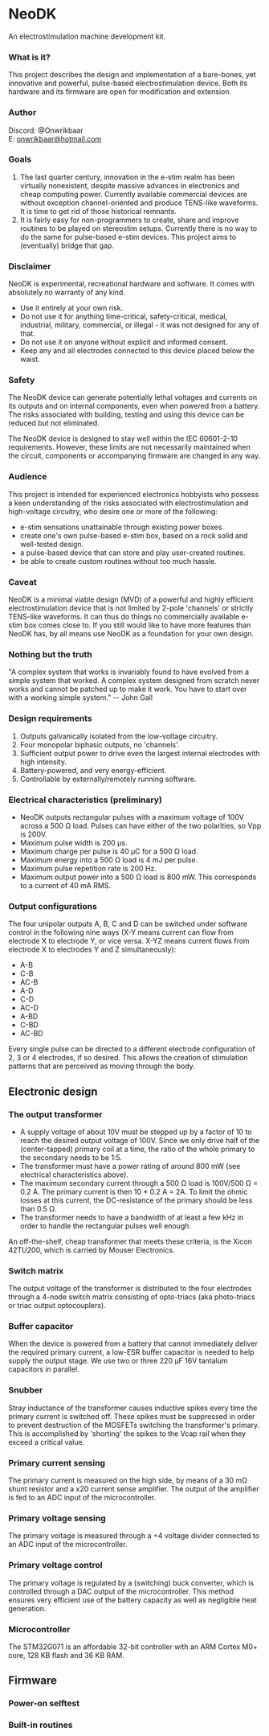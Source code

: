 # NeoDK
An electrostimulation machine development kit.

### What is it?
This project describes the design and implementation of a bare-bones, yet innovative and powerful, pulse-based electrostimulation device. Both its hardware and its firmware are open for modification and extension.

### Author
Discord: @Onwrikbaar<br/>
E: onwrikbaar@hotmail.com

### Goals
1. The last quarter century, innovation in the e-stim realm has been virtually nonexistent, despite massive advances in electronics and cheap computing power. Currently available commercial devices are without exception channel-oriented and produce TENS-like waveforms. It is time to get rid of those historical remnants.
2. It is fairly easy for non-programmers to create, share and improve routines to be played on stereostim setups. Currently there is no way to do the same for pulse-based e-stim devices. This project aims to (eventually) bridge that gap.

### Disclaimer
NeoDK is experimental, recreational hardware and software. It comes with absolutely no warranty of any kind.
- Use it entirely at your own risk.
- Do not use it for anything time-critical, safety-critical, medical, industrial, military, commercial, or illegal - it was not designed for any of that.
- Do not use it on anyone without explicit and informed consent.
- Keep any and all electrodes connected to this device placed below the waist.

### Safety
The NeoDK device can generate potentially lethal voltages and currents on its outputs and on internal components, even when powered from a battery. The risks associated with building, testing and using this device can be reduced but not eliminated.

The NeoDK device is designed to stay well within the IEC 60601-2-10 requirements. However, these limits are not necessarily maintained when the circuit, components or accompanying firmware are changed in any way.

### Audience
This project is intended for experienced electronics hobbyists who possess a keen understanding of the risks associated with electrostimulation and high-voltage circuitry, who desire one or more of the following:
- e-stim sensations unattainable through existing power boxes.
- create one's own pulse-based e-stim box, based on a rock solid and well-tested design.
- a pulse-based device that can store and play user-created routines.
- be able to create custom routines without too much hassle.

### Caveat
NeoDK is a minimal viable design (MVD) of a powerful and highly efficient electrostimulation device that is not limited by 2-pole 'channels' or strictly TENS-like waveforms. It can thus do things no commercially available e-stim box comes close to. If you still would like to have more features than NeoDK has, by all means use NeoDK as a foundation for your own design.

### Nothing but the truth
"A complex system that works is invariably found to have evolved from a simple system that worked. A complex system designed from scratch never works and cannot be patched up to make it work. You have to start over with a working simple system." -- John Gall

### Design requirements
1. Outputs galvanically isolated from the low-voltage circuitry.
2. Four monopolar biphasic outputs, no 'channels'.
3. Sufficient output power to drive even the largest internal electrodes with high intensity.
4. Battery-powered, and very energy-efficient.
5. Controllable by externally/remotely running software.

### Electrical characteristics (preliminary)
- NeoDK outputs rectangular pulses with a maximum voltage of 100V across a 500 Ω load. Pulses can have either of the two polarities, so Vpp is 200V.
- Maximum pulse width is 200 µs.
- Maximum charge per pulse is 40 µC for a 500 Ω load.
- Maximum energy into a 500 Ω load is 4 mJ per pulse.
- Maximum pulse repetition rate is 200 Hz.
- Maximum output power into a 500 Ω load is 800 mW. This corresponds to a current of 40 mA RMS.

### Output configurations
The four unipolar outputs A, B, C and D can be switched under software control in the following nine ways (X-Y means current can flow from electrode X to electrode Y, or vice versa. X-YZ means current flows from electrode X to electrodes Y and Z simultaneously):
- A-B
- C-B
- AC-B
- A-D
- C-D
- AC-D
- A-BD
- C-BD
- AC-BD

Every single pulse can be directed to a different electrode configuration of 2, 3 or 4 electrodes, if so desired. This allows the creation of stimulation patterns that are perceived as moving through the body.

## Electronic design
### The output transformer
- A supply voltage of about 10V must be stepped up by a factor of 10 to reach the desired output voltage of 100V. Since we only drive half of the (center-tapped) primary coil at a time, the ratio of the whole primary to the secondary needs to be 1:5.
- The transformer must have a power rating of around 800 mW (see electrical characteristics above).
- The maximum secondary current through a 500 Ω load is 100V/500 Ω = 0.2 A. The primary current is then 10 * 0.2 A = 2A. To limit the ohmic losses at this current, the DC-resistance of the primary should be less than 0.5 Ω.
- The transformer needs to have a bandwidth of at least a few kHz in order to handle the rectangular pulses well enough.

An off-the-shelf, cheap transformer that meets these criteria, is the Xicon 42TU200, which is carried by Mouser Electronics.

### Switch matrix
The output voltage of the transformer is distributed to the four electrodes through a 4-node switch matrix consisting of opto-triacs (aka photo-triacs or triac output optocouplers).

### Buffer capacitor
When the device is powered from a battery that cannot immediately deliver the required primary current, a low-ESR buffer capacitor is needed to help supply the output stage. We use two or three 220 µF 16V tantalum capacitors in parallel.

### Snubber
Stray inductance of the transformer causes inductive spikes every time the primary current is switched off. These spikes must be suppressed in order to prevent destruction of the MOSFETs switching the transformer's primary. This is accomplished by 'shorting' the spikes to the Vcap rail when they exceed a critical value.

### Primary current sensing
The primary current is measured on the high side, by means of a 30 mΩ shunt resistor and a x20 current sense amplifier. The output of the amplifier is fed to an ADC input of the microcontroller.

### Primary voltage sensing
The primary voltage is measured through a ÷4 voltage divider connected to an ADC input of the microcontroller.

### Primary voltage control
The primary voltage is regulated by a (switching) buck converter, which is controlled through a DAC output of the microcontroller. This method ensures very efficient use of the battery capacity as well as negligible heat generation.

### Microcontroller
The STM32G071 is an affordable 32-bit controller with an ARM Cortex M0+ core, 128 KB flash and 36 KB RAM.

## Firmware

### Power-on selftest
### Built-in routines
